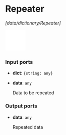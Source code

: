 # Repeater

_[data/dictionary/Repeater]_

![icon](</assets/icons/d1c7639e-bdd6-4846-b494-1c303a532da5.png>)

### Input ports

* __dict__: ` {string: any} `


* __data__: ` any `

    Data to be repeated<br>

### Output ports

* __data__: ` any `

    Repeated data<br>

